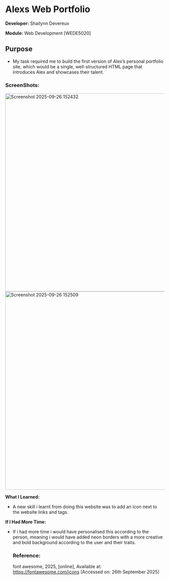 # Alexs Web Portfolio

**Developer:** Shailynn Devereux

**Module:** Web Development [WEDE5020]

## Purpose
- My task required me to build the first version of Alex’s personal portfolio site, which would be a single, well-structured HTML page that introduces Alex and showcases their talent.

### ScreenShots:

<img width="1013" height="626" alt="Screenshot 2025-09-26 152432" src="https://github.com/user-attachments/assets/3a4f2be3-adbe-498b-b508-d1e7cbca5c08" />

<br>

<img width="1001" height="627" alt="Screenshot 2025-09-26 152509" src="https://github.com/user-attachments/assets/5efda4ca-3a8c-41eb-9e96-76e32eb4c7ae" />

**What I Learned:**
- A new skill i learnt from doing this website was to add an icon next to the website links and tags.

**If I Had More Time:**
- If i had more time i would have personalised this according to the person, meaning i would have added neon borders with a more creative and bold background according to the user and their traits.

  ### Reference:
  
  font awesome, 2025, [online],
  Available at:
  <https://fontawesome.com/icons>
  [Accessed on: 26th September 2025]
  
